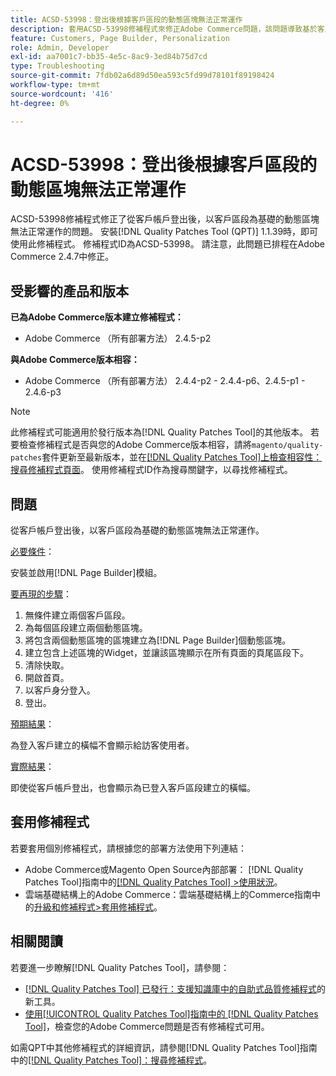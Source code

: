 ```yaml
---
title: ACSD-53998：登出後根據客戶區段的動態區塊無法正常運作
description: 套用ACSD-53998修補程式來修正Adobe Commerce問題，該問題導致基於客戶區段的動態區塊在從客戶帳戶登出後無法正常運作。
feature: Customers, Page Builder, Personalization
role: Admin, Developer
exl-id: aa7001c7-bb35-4e5c-8ac9-3ed84b75d7cd
type: Troubleshooting
source-git-commit: 7fdb02a6d89d50ea593c5fd99d78101f89198424
workflow-type: tm+mt
source-wordcount: '416'
ht-degree: 0%

---
```


# ACSD-53998：登出後根據客戶區段的動態區塊無法正常運作

ACSD-53998修補程式修正了從客戶帳戶登出後，以客戶區段為基礎的動態區塊無法正常運作的問題。 安裝[!DNL Quality Patches Tool (QPT)] 1.1.39時，即可使用此修補程式。 修補程式ID為ACSD-53998。 請注意，此問題已排程在Adobe Commerce 2.4.7中修正。

## 受影響的產品和版本

**已為Adobe Commerce版本建立修補程式：**

* Adobe Commerce （所有部署方法） 2.4.5-p2

**與Adobe Commerce版本相容：**

* Adobe Commerce （所有部署方法） 2.4.4-p2 - 2.4.4-p6、2.4.5-p1 - 2.4.6-p3

>[!NOTE]
>
>此修補程式可能適用於發行版本為[!DNL Quality Patches Tool]的其他版本。 若要檢查修補程式是否與您的Adobe Commerce版本相容，請將`magento/quality-patches`套件更新至最新版本，並在[[!DNL Quality Patches Tool]上檢查相容性：搜尋修補程式頁面](https://experienceleague.adobe.com/tools/commerce-quality-patches/index.html?lang=zh-Hant)。 使用修補程式ID作為搜尋關鍵字，以尋找修補程式。

## 問題

從客戶帳戶登出後，以客戶區段為基礎的動態區塊無法正常運作。

<u>必要條件</u>：

安裝並啟用[!DNL Page Builder]模組。

<u>要再現的步驟</u>：

1. 無條件建立兩個客戶區段。
1. 為每個區段建立兩個動態區塊。
1. 將包含兩個動態區塊的區塊建立為[!DNL Page Builder]個動態區塊。
1. 建立包含上述區塊的Widget，並讓該區塊顯示在所有頁面的頁尾區段下。
1. 清除快取。
1. 開啟首頁。
1. 以客戶身分登入。
1. 登出。

<u>預期結果</u>：

為登入客戶建立的橫幅不會顯示給訪客使用者。

<u>實際結果</u>：

即使從客戶帳戶登出，也會顯示為已登入客戶區段建立的橫幅。

## 套用修補程式

若要套用個別修補程式，請根據您的部署方法使用下列連結：

* Adobe Commerce或Magento Open Source內部部署： [!DNL Quality Patches Tool]指南中的[[!DNL Quality Patches Tool] >使用狀況](/help/tools/quality-patches-tool/usage.md)。
* 雲端基礎結構上的Adobe Commerce：雲端基礎結構上的Commerce指南中的[升級和修補程式>套用修補程式](https://experienceleague.adobe.com/docs/commerce-cloud-service/user-guide/develop/upgrade/apply-patches.html?lang=zh-Hant)。

## 相關閱讀

若要進一步瞭解[!DNL Quality Patches Tool]，請參閱：

* [[!DNL Quality Patches Tool] 已發行：支援知識庫中的自助式品質修補程式](https://experienceleague.adobe.com/zh-hant/docs/commerce-operations/tools/quality-patches-tool/quality-patches-tool-to-self-serve-quality-patches)的新工具。
* [使用[!UICONTROL Quality Patches Tool]指南中的 [!DNL Quality Patches Tool]](/help/tools/quality-patches-tool/patches-available-in-qpt/check-patch-for-magento-issue-with-magento-quality-patches.md)，檢查您的Adobe Commerce問題是否有修補程式可用。


如需QPT中其他修補程式的詳細資訊，請參閱[!DNL Quality Patches Tool]指南中的[[!DNL Quality Patches Tool]：搜尋修補程式](https://experienceleague.adobe.com/tools/commerce-quality-patches/index.html?lang=zh-Hant)。
